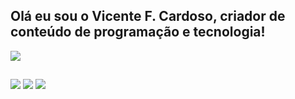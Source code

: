 ## Olá eu sou o Vicente F. Cardoso, criador de conteúdo de programação e tecnologia!

<div>
 <a href="https://gitbub.com/vicentefcardoso">
 <img height"180em" src="https://github-readme-stats.vercel.app/api?username=vicentefcardoso&show_icons=true&theme=radical"/>
</div>
  
  ##

  
  <div> 
  <a href="https://www.youtube.com/channel/UCN75wH1oxeMbMkqIeYrGcnA" target="_blank"><img src="https://img.shields.io/badge/YouTube-FF0000?style=for-the-badge&logo=youtube&logoColor=white" target="_blank"></a>   
  <a href="https://www.instagram.com/vicente_flores_cardoso/" target="_blank"><img src="https://img.shields.io/badge/-Instagram-%23E4405F?style=for-the-badge&logo=instagram&logoColor=white" target="_blank"></a>
  <a href="https://www.linkedin.com/in/vicente-flores-cardoso-01675699/" target="_blank"><img src="https://img.shields.io/badge/-LinkedIn-%230077B5?style=for-the-badge&logo=linkedin&logoColor=white" target="_blank"></a> 
  
</div>
  
